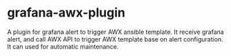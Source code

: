 # grafana-awx-plugin
A plugin for grafana alert to trigger AWX ansible template. It receive grafana alert, and call AWX API to trigger AWX template base on alert configuration. It can used for automatic maintenance.
